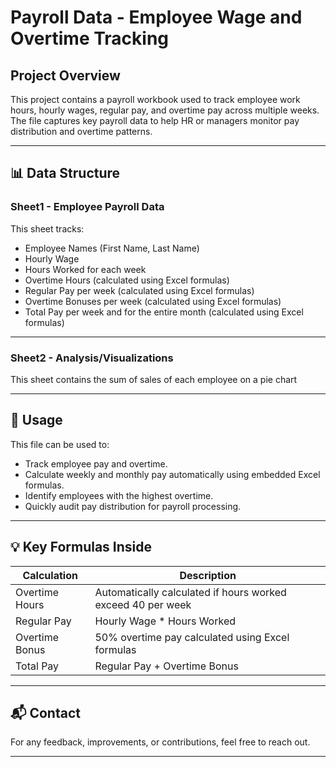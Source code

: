 
# Payroll Data - Employee Wage and Overtime Tracking

## Project Overview

This project contains a payroll workbook used to track employee work hours, hourly wages, regular pay, and overtime pay across multiple weeks. The file captures key payroll data to help HR or managers monitor pay distribution and overtime patterns.

---

## 📊 Data Structure

### Sheet1 - Employee Payroll Data

This sheet tracks:
- Employee Names (First Name, Last Name)
- Hourly Wage
- Hours Worked for each week
- Overtime Hours (calculated using Excel formulas)
- Regular Pay per week (calculated using Excel formulas)
- Overtime Bonuses per week (calculated using Excel formulas)
- Total Pay per week and for the entire month (calculated using Excel formulas)

---

### Sheet2 - Analysis/Visualizations

This sheet contains the sum of sales of each employee on a pie chart

---

## 🚀 Usage

This file can be used to:
- Track employee pay and overtime.
- Calculate weekly and monthly pay automatically using embedded Excel formulas.
- Identify employees with the highest overtime.
- Quickly audit pay distribution for payroll processing.

---

## 💡 Key Formulas Inside

| Calculation | Description |
|---|---|
| Overtime Hours | Automatically calculated if hours worked exceed 40 per week |
| Regular Pay | Hourly Wage * Hours Worked |
| Overtime Bonus | 50% overtime pay calculated using Excel formulas |
| Total Pay | Regular Pay + Overtime Bonus |

---

## 📬 Contact

For any feedback, improvements, or contributions, feel free to reach out.

---
